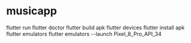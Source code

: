 # musicapp


flutter run
flutter doctor
flutter build apk
flutter devices
flutter install apk
flutter emulators
flutter emulators --launch Pixel_8_Pro_API_34